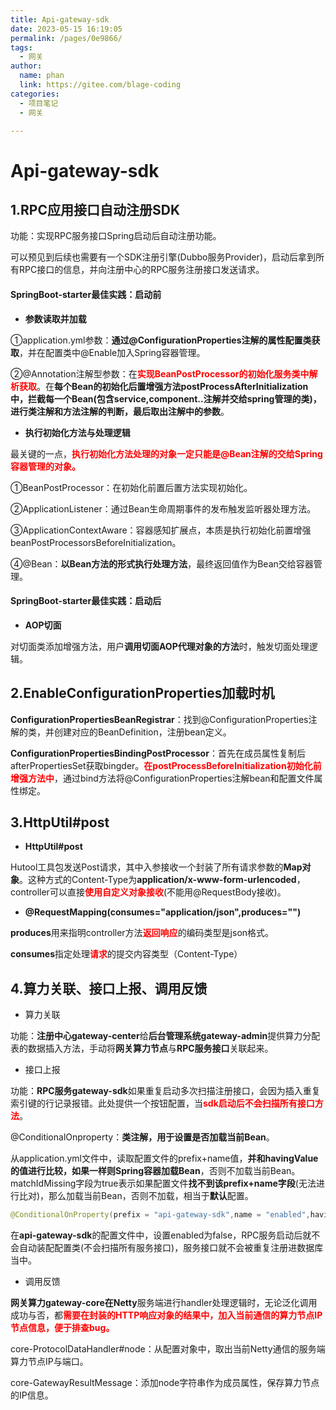 ```yaml
---
title: Api-gateway-sdk
date: 2023-05-15 16:19:05
permalink: /pages/0e9866/
tags: 
  - 网关
author: 
  name: phan
  link: https://gitee.com/blage-coding
categories: 
  - 项目笔记
  - 网关

---
```

# Api-gateway-sdk

## 1.RPC应用接口自动注册SDK

功能：实现RPC服务接口Spring启动后自动注册功能。

可以预见到后续也需要有一个SDK注册引擎(Dubbo服务Provider)，启动后拿到所有RPC接口的信息，并向注册中心的RPC服务注册接口发送请求。

#### SpringBoot-starter最佳实践：启动前

- **参数读取并加载**

①application.yml参数：**通过@ConfigurationProperties注解的属性配置类获取**，并在配置类中@Enable加入Spring容器管理。

②@Annotation注解型参数：在<font color="red">**实现BeanPostProcessor的初始化服务类中解析获取**</font>。在**每个Bean的初始化后置增强方法postProcessAfterInitialization中，拦截每一个Bean(包含service,component..注解并交给spring管理的类)，进行类注解和方法注解的判断，最后取出注解中的参数**。

- **执行初始化方法与处理逻辑**

最关键的一点，<font color="red">**执行初始化方法处理的对象一定只能是@Bean注解的交给Spring容器管理的对象。**</font>

①BeanPostProcessor：在初始化前置后置方法实现初始化。

②ApplicationListener：通过Bean生命周期事件的发布触发监听器处理方法。

③ApplicationContextAware：容器感知扩展点，本质是执行初始化前置增强beanPostProcessorsBeforeInitialization。

④@Bean：**以Bean方法的形式执行处理方法**，最终返回值作为Bean交给容器管理。

#### SpringBoot-starter最佳实践：启动后

- **AOP切面**

对切面类添加增强方法，用户**调用切面AOP代理对象的方法**时，触发切面处理逻辑。

## 2.EnableConfigurationProperties加载时机

**ConfigurationPropertiesBeanRegistrar**：找到@ConfigurationProperties注解的类，并创建对应的BeanDefinition，注册bean定义。

**ConfigurationPropertiesBindingPostProcessor**：首先在成员属性复制后afterPropertiesSet获取bingder。<font color="red">**在postProcessBeforeInitialization初始化前增强方法中**</font>，通过bind方法将@ConfigurationProperties注解bean和配置文件属性绑定。

## 3.HttpUtil#post

- **HttpUtil#post**

Hutool工具包发送Post请求，其中入参接收一个封装了所有请求参数的**Map对象**。这种方式的Content-Type为**application/x-www-form-urlencoded**，controller可以直接<font color="red">**使用自定义对象接收**</font>(不能用@RequestBody接收)。

- **@RequestMapping(consumes="application/json",produces="")**

**produces**用来指明controller方法<font color="red">**返回响应**</font>的编码类型是json格式。

**consumes**指定处理<font color="red">**请求**</font>的提交内容类型（Content-Type）

## 4.算力关联、接口上报、调用反馈

- 算力关联

功能：**注册中心gateway-center**给**后台管理系统gateway-admin**提供算力分配表的数据插入方法，手动将**网关算力节点**与**RPC服务接口**关联起来。

- 接口上报

功能：**RPC服务gateway-sdk**如果重复启动多次扫描注册接口，会因为插入重复索引键的行记录报错。此处提供一个按钮配置，当<font color="red">**sdk启动后不会扫描所有接口方法**</font>。

@ConditionalOnproperty：**类注解，用于设置是否加载当前Bean**。

从application.yml文件中，读取配置文件的prefix+name值，**并和havingValue的值进行比较，如果一样则Spring容器加载Bean**，否则不加载当前Bean。matchIdMissing字段为true表示如果配置文件**找不到该prefix+name字段**(无法进行比对)，那么加载当前Bean，否则不加载，相当于**默认**配置。

```java
@ConditionalOnProperty(prefix = "api-gateway-sdk",name = "enabled",havingValue = "true",matchIfMissing = true)
```

在**api-gateway-sdk**的配置文件中，设置enabled为false，RPC服务启动后就不会自动装配配置类(不会扫描所有服务接口)，服务接口就不会被重复注册进数据库当中。

- 调用反馈

**网关算力gateway-core在Netty**服务端进行handler处理逻辑时，无论泛化调用成功与否，都<font color="red">**需要在封装的HTTP响应对象的结果中，加入当前通信的算力节点IP节点信息，便于排查bug。**</font>

core-ProtocolDataHandler#node：从配置对象中，取出当前Netty通信的服务端算力节点IP与端口。

core-GatewayResultMessage：添加node字符串作为成员属性，保存算力节点的IP信息。
